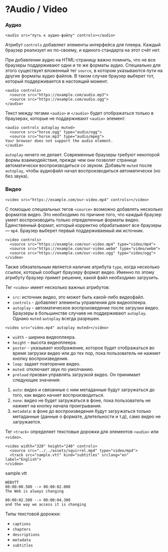# ?Audio / Video

### Аудио

~~~
<audio src="путь к аудио-файлу" controls></audio>
~~~

Атрибут `controls` добавляет элементы интерфейса для плеера. Каждый браузер реализует их по-своему, и единого стандарта на этот счёт нет.

При добавлении аудио на HTML-страницу важно помнить, что не все браузеры поддерживают одни и те же форматы аудио. Специально для этого существует вложенный тег `source`, в котором указываются пути на другие форматы аудио файлов. В таком случае браузер выберет тот, который поддерживается в настоящий момент.

~~~
<audio controls>
  <source src="https://example.com/audio.mp3">
  <source src="https://example.com/audio.ogg">
</audio>
~~~

Текст между тегами `<audio>` и `</audio>` будет отображаться только в браузерах, которые не поддерживают `<audio>` элемент.

~~~
<audio controls autoplay muted>
  <source src="horse.ogg" type="audio/ogg">
  <source src="horse.mp3" type="audio/mpeg">
Your browser does not support the audio element.
</audio>
~~~

`autoplay` ничего не делает. Современные браузеры требуют некоторой формы взаимодействия, прежде чем они позволят странице автоматически воспроизводиться со звуком. Добавьте `muted` после `autoplay`, чтобы аудиофайл начал воспроизводиться автоматически (но без звука).

### Видео

~~~
<video src="https://example.com/our-video.mp4" controls></video>
~~~

С помощью специальных тегов `<source>` возможно добавлять несколько форматов видео. Это необходимо по причине того, что каждый браузер умеет воспроизводить только определенные форматы видео. Единственный формат, который корректно обрабатывают все браузеры — `mp4`. Браузер выберет первый поддерживаемый им источник.

~~~
<video controls>
  <source src="https://example.com/our-video.mp4" type="video/mp4">
  <source src="https://example.com/our-video.webm" type="video/webm">
  <source src="https://example.com/our-video.ogg" type="video/ogg">
</video>
~~~

Также обязательным является наличие атрибута `type`, когда несколько ссылок, который сообщит браузеру формат видео. Именно по этому атрибуту браузер примет решение, какой файл необходимо загрузить.

Тег `<video>` имеет несколько важных атрибутов:

* `src`: источник видео, это может быть какой-либо видеофайл.
* `controls` - добавляет элементы управления для видеоплеера.
* `autoplay` - автоматическое воспроизведение после загрузки видео. Браузеры в большинстве случаев не поддерживают `autoplay`. Однако `muted` `autoplay` всегда разрешен.

~~~
<video src="video.mp4" autoplay muted></video>
~~~

* `width` - ширина видеоплеера.
* `height` - высота видеоплеера.
* `poster` - указывает изображение, которое будет отображаться во время загрузки видео или до тех пор, пока пользователь не нажмет кнопку воспроизведения.
* `loop`: задает повторение видео.
* `muted`: отключает звук по умолчанию.
* `preload` призван управлять загрузкой видео. Он принимает следующие значения:

1. `auto`: видео и связанные с ним метаданные будут загружаться до того, как видео начнет воспроизводиться.
2. `none`: видео не будет загружаться в фоне, пока пользователь не нажмет на кнопку начала проигрывания.
4. `metadata`: в фоне до воспроизведения будут загружаться только метаданные (данные о формате, длительности и т.д), само видео не загружается.

Тег `<track>` определяет текстовые дорожки для элементов `<audio>` или `<video>`.

~~~
<video width="320" height="240" controls>
  <source src="../../assets/squirrel.mp4" type="video/mp4">
  <track src="sample.vtt" kind="subtitles" srclang="en" label="English">
</video>
~~~

sample.vtt
~~~
WEBVTT
00:00:00.500 --> 00:00:02.000
The Web is always changing

00:00:02.500 --> 00:00:04.300
and the way we access it is changing
~~~

Типы текстовой дорожки:

* `captions`
* `chapters`
* `descriptions`
* `metadata`
* `subtitles`
